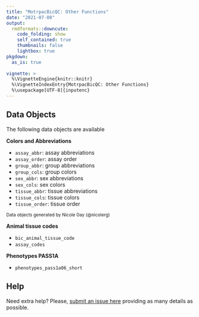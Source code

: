 ```yaml
---
title: "MotrpacBicQC: Other Functions"
date: "2021-07-08"
output:
  rmdformats::downcute:
    code_folding: show
    self_contained: true
    thumbnails: false
    lightbox: true
pkgdown:
  as_is: true
  
vignette: >
  %\VignetteEngine{knitr::knitr}
  %\VignetteIndexEntry{MotrpacBicQC: Other Functions}
  %\usepackage[UTF-8]{inputenc}
---
```



## Data Objects

The following data objects are available 

**Colors and Abbreviations**

- `assay_abbr`: assay abbreviations
- `assay_order`: assay order
- `group_abbr`: group abbreviations
- `group_cols`: group colors
- `sex_abbr`: sex abbreviations
- `sex_cols`: sex colors
- `tissue_abbr`: tissue abbreviations
- `tissue_cols`: tissue colors
- `tissue_order`: tissue order

<sup>Data objects generated by Nicole Gay (@nicolerg)</sup>

**Animal tissue codes**

- `bic_animal_tissue_code`
- `assay_codes`

**Phenotypes PASS1A**

- `phenotypes_pass1a06_short`


## Help

Need extra help? Please, [submit an issue here](https://github.com/MoTrPAC/MotrpacBicQC/issues) 
providing as many details as possible.


